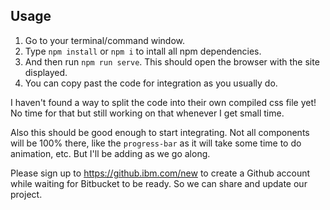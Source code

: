 ## Usage

1. Go to your terminal/command window.
2. Type `npm install` or `npm i` to intall all npm dependencies.
3. And then run `npm run serve`. This should open the browser with the site displayed.
4. You can copy past the code for integration as you usually do.

I haven't found a way to split the code into their own compiled css file yet! No time for that but still working on that whenever I get small time.

Also this should be good enough to start integrating. Not all components will be 100% there, like the `progress-bar` as it will take some time to do animation, etc.
But I'll be adding as we go along.

Please sign up to https://github.ibm.com/new to create a Github account while waiting for Bitbucket to be ready. So we can share and update our project.
